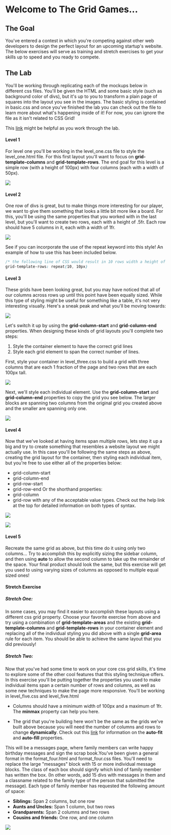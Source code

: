 # Welcome to The Grid Games...

## The Goal
You've entered a contest in which you're competing against other web developers to design the perfect layout for an upcoming startup's website. The below exercises will serve as training and stretch exercises to get your skills up to speed and you ready to compete.


## The Lab

You'll be working through replicating each of the mockups below in different css files. You'll be given the HTML and some basic style (such as background color of divs), but it's up to you to transform a plain page of squares into the layout you see in the images. The basic styling is contained in basic.css and once you've finished the lab you can check out the file to learn more about what's happening inside of it! For now, you can ignore the file as it isn't related to CSS Grid!

This [link](https://css-tricks.com/snippets/css/complete-guide-grid/) might be helpful as you work through the lab.

#### Level 1

For level one you'll be working in the level_one.css file to style the level_one.html file. For this first layout you'll want to focus on **grid-template-columns** and **grid-template-rows**. The end goal for this level is a simple row (with a height of 100px) with four columns (each with a width of 50px).

![](https://raw.githubusercontent.com/upperlinecode/GridGames/master/level_one.png)

#### Level 2

One row of divs is great, but to make things more interesting for our player, we want to give them something that looks a little bit more like a board. For this, you'll be using the same properties that you worked with in the last level, but you'll want to create two rows, each with a height of .5fr. Each row should have 5 columns in it, each with a width of 1fr.

![](https://media.giphy.com/media/PPTs9fu0CBIOLi52j5/giphy.gif)

See if you can incorporate the use of the repeat keyword into this style! An example of how to use this has been included below.

```CSS
/* the following line of CSS would result in 10 rows width a height of 10 pixels! */
grid-template-rows: repeat(10, 10px)
```

#### Level 3

These grids have been looking great, but you may have noticed that all of our columns across rows up until this point have been equally sized. While this type of styling might be useful for something like a table, it's not very interesting visually. Here's a sneak peak and what you'll be moving towards:

![](https://raw.githubusercontent.com/upperlinecode/GridGames/master/level_three_items.png)

Let's switch it up by using the **grid-column-start** and **grid-column-end** properties. When designing these kinds of grid layouts you'll complete two steps:

1. Style the container element to have the correct grid lines
2. Style each grid element to span the correct number of lines.

First, style your container in level_three.css to build a grid with three columns that are each 1 fraction of the page and two rows that are each 100px tall.

![](https://raw.githubusercontent.com/upperlinecode/GridGames/master/level_three_grid.png)

Next, we'll style each individual element. Use the **grid-column-start** and **grid-column-end** properties to copy the grid you see below. The larger blocks are spanning two columns from the original grid you created above and the smaller are spanning only one.

![](https://raw.githubusercontent.com/upperlinecode/GridGames/master/level_three_items.png)

#### Level 4

Now that we've looked at having items span multiple rows, lets step it up a big and try to create something that resembles a website layout we might actually use. In this case you'll be following the same steps as above, creating the grid layout for the container, then styling each individual item, but you're free to use either all of the properties below:
* grid-column-start
* grid-column-end
* grid-row-start
* grid-row-end
Or the shorthand properties:
* grid-column
* grid-row
with any of the acceptable value types.
Check out the help link at the top for detailed information on both types of syntax.

![](https://raw.githubusercontent.com/upperlinecode/GridGames/master/level_four_grid.png)

![](https://raw.githubusercontent.com/upperlinecode/GridGames/master/level_four_items.png)

#### Level 5

Recreate the same grid as above, but this time do it using only two columns... Try to accomplish this by explicitly sizing the sidebar column, and then using **auto** to allow the second column to take up the remainder of the space. Your final product should look the same, but this exercise will get you used to using varying sizes of columns as opposed to multiple equal sized ones!

#### Stretch Exercise

##### Stretch One:
In some cases, you may find it easier to accomplish these layouts using a different css grid property. Choose your favorite exercise from above and try using a combination of **grid-template-areas** and the existing **grid-template-columns** and **grid-template-rows** in your container element and replacing all of the individual styling you did above with a single **grid-area** rule for each item. You should be able to achieve the same layout that you did previously!

##### Stretch Two:
Now that you've had some time to work on your core css grid skills, it's time to explore some of the other cool features that this styling technique offers. In this exercise you'll be putting together the properties you used to make individual items span a certain number of rows and columns, as well as some new techniques to make the page more responsive. You'll be working in level_five.css and level_five.html

* Columns should have a minimum width of 100px and a maximum of 1fr. The **minmax** property can help you here.

* The grid that you're building here won't be the same as the grids we've built above because you will need the number of columns and rows to change **dynamically**. Check out this [link](https://css-tricks.com/auto-sizing-columns-css-grid-auto-fill-vs-auto-fit/) for information on the **auto-fit** and **auto-fill** properties.

This will be a messages page, where family members can write happy birthday messages and sign the scrap book.You've been given a general format in the format_four.html and format_four.css files. You'll need to replace the large "messages" block with 15 or more individual message blocks. The class of each box should signify which kind of family member has written the box. (In other words, add 15 divs with messages in them and a classname related to the family type of the person that submitted the message). Each type of family member has requested the following amount of space:

* **Siblings:** Span 2 columns, but one row
* **Aunts and Uncles:** Span 1 column, but two rows
* **Grandparents:** Span 2 columns and two rows
* **Cousins and friends:** One row, and one column

![](https://media.giphy.com/media/26DNca9t7TFLwLfKU/giphy.gif)

